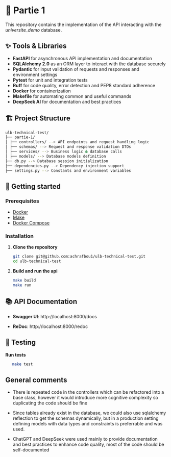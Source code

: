 # 🚀 Partie 1

This repository contains the implementation of the API interacting with the *universite_demo* database.
## ✨ Tools & Libraries

- **FastAPI** for asynchronous API implementation and documentation
- **SQLAlchemy 2.0** as an ORM layer to interact with the database securely
- **Pydantic** for input validation of requests and responses and environment settings
- **Pytest** for unit and integration tests
- **Ruff** for code quality, error detection and PEP8 standard adherence
- **Docker** for containerization
- **Makefile** for automating common and useful commands
- **DeepSeek AI** for documentation and best practices

## 🏗️ Project Structure

```bash
ulb-technical-test/
├── partie-1/
│ ├── controllers/ --> API endpoints and request handling logic
│ ├── schemas/ --> Request and response validation DTOs
│ ├── services/ --> Business logic & database calls
│ ├── models/ --> Database models definition
├── db.py --> Database session initialization 
├── dependencies.py --> Dependency injection support
├── settings.py --> Constants and environment variables
```
## 🚀 Getting started

### Prerequisites

- [Docker](https://docs.docker.com/get-docker/)
- [Make](https://www.gnu.org/software/make/)
- [Docker Compose](https://docs.docker.com/compose/install/) 

### Installation

1. **Clone the repository**
   ```bash
   git clone git@github.com:achrafbou1/ulb-technical-test.git
   cd ulb-technical-test
   ```
2. **Build and run the api**
    ```bash
   make build
   make run
   ```
## 📚 API Documentation
- **Swagger UI**: http://localhost:8000/docs

- **ReDoc**: http://localhost:8000/redoc

## 🧪 Testing
**Run tests**

```bash
   make test
   ```

## General comments 

- There is repeated code in the controllers which can be refactored into a base class, however it would introduce more cognitive complexity so duplicating the code should be fine

- Since tables already exist in the database, we could also use sqlalchemy reflection to get the schemas dynamically, but in a production setting defining models with data types and constraints is preferrable and was used.

- ChatGPT and DeepSeek were used mainly to provide documentation and best practices to enhance code quality, most of the code should be self-documented
